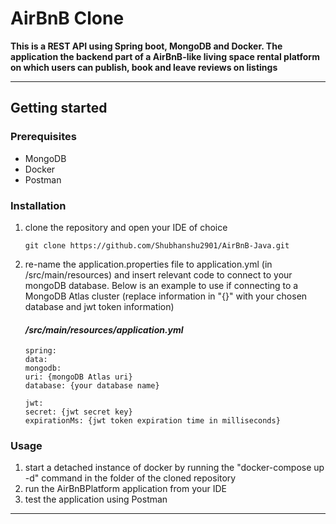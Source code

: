 # AirBnB Clone

**This is a REST API using Spring boot, MongoDB and Docker.
The application the backend part of a AirBnB-like living space rental
platform on which users can publish, book and leave reviews on listings**

---

## Getting started
### Prerequisites
- MongoDB
- Docker
- Postman

### Installation
1. clone the repository and open your IDE of choice
    ```
    git clone https://github.com/Shubhanshu2901/AirBnB-Java.git
    ```
2. re-name the application.properties file to application.yml (in /src/main/resources) and insert relevant code to connect to your mongoDB database. Below is an example to use if connecting to a MongoDB Atlas cluster (replace information in "{}" with your chosen database and jwt token information)

   #### */src/main/resources/application.yml*
    ```
   spring:
    data:
    mongodb:
    uri: {mongoDB Atlas uri}
    database: {your database name}

   jwt:
    secret: {jwt secret key}
    expirationMs: {jwt token expiration time in milliseconds}
    ```

### Usage
1. start a detached instance of docker by running the "docker-compose up -d" command in the folder of the cloned repository
2. run the AirBnBPlatform application from your IDE
3. test the application using Postman 

---
